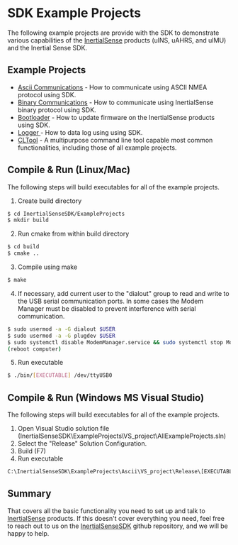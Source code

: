 # SDK Example Projects

The following example projects are provide with the SDK to demonstrate various capabilities of the <a href="https://inertialsense.com">InertialSense</a> products (uINS, uAHRS, and uIMU) and the Inertial Sense SDK.

## Example Projects

* [Ascii Communications](Ascii/README) - How to communicate using ASCII NMEA protocol using SDK.
* [Binary Communications](Communications/README) - How to communicate using InertialSense binary protocol using SDK. 
* [Bootloader](bootloader/README) - How to update firmware on the InertialSense products using SDK.
* [Logger ](Logger/README) - How to data log using using SDK.
* [CLTool](..CLTool/README) - A multipurpose command line tool capable most common functionalities, including those of all example projects.

## Compile & Run (Linux/Mac)

The following steps will build executables for all of the example projects.

1. Create build directory
``` bash
$ cd InertialSenseSDK/ExampleProjects
$ mkdir build
```
2. Run cmake from within build directory
``` bash
$ cd build
$ cmake ..
```
3. Compile using make
 ``` bash
 $ make
 ```
4. If necessary, add current user to the "dialout" group to read and write to the USB serial communication ports.  In some cases the Modem Manager must be disabled to prevent interference with serial communication. 
```bash
$ sudo usermod -a -G dialout $USER
$ sudo usermod -a -G plugdev $USER
$ sudo systemctl disable ModemManager.service && sudo systemctl stop ModemManager.service
(reboot computer)
```
5. Run executable
``` bash
$ ./bin/[EXECUTABLE] /dev/ttyUSB0
```
## Compile & Run (Windows MS Visual Studio)

The following steps will build executables for all of the example projects.

1. Open Visual Studio solution file (InertialSenseSDK\ExampleProjects\VS_project\AllExampleProjects.sln)
2. Select the "Release" Solution Configuration.
3. Build (F7)
4. Run executable
``` bash
C:\InertialSenseSDK\ExampleProjects\Ascii\VS_project\Release\[EXECUTABLE.EXE] COM3
```

## Summary

That covers all the basic functionality you need to set up and talk to <a href="https://inertialsense.com">InertialSense</a> products.  If this doesn't cover everything you need, feel free to reach out to us on the <a href="https://github.com/inertialsense/InertialSenseSDK">InertialSenseSDK</a> github repository, and we will be happy to help.
